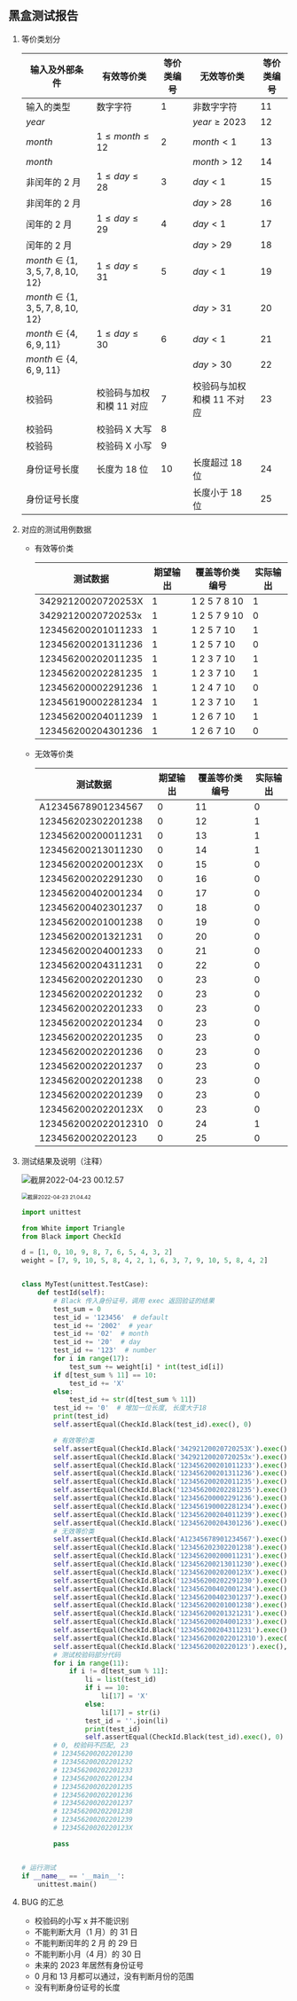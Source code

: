 ## 黑盒测试报告

1. 等价类划分

   | 输入及外部条件                        | 有效等价类               | **等价类编号** | 无效等价类                 | 等价类编号 |
   | ------------------------------------- | ------------------------ | -------------- | -------------------------- | ---------- |
   | 输入的类型                            | 数字字符                 | 1              | 非数字字符                 | 11         |
   | $year$                                |                          |                | $year \ge 2023$            | 12         |
   | $month$                               | $1 \leq month \leq 12$   | 2              | $month \lt 1$              | 13         |
   | $month$                               |                          |                | $month \gt 12$             | 14         |
   | 非闰年的 2 月                         | $1 \leq day \leq 28$     | 3              | $day \lt 1$                | 15         |
   | 非闰年的 2 月                         |                          |                | $day \gt 28$               | 16         |
   | 闰年的 2 月                           | $1 \leq day \leq 29$     | 4              | $day \lt 1$                | 17         |
   | 闰年的 2 月                           |                          |                | $day \gt 29$               | 18         |
   | $month \in \{1, 3, 5, 7, 8, 10, 12\}$ | $1 \leq day \leq 31$     | 5              | $day \lt 1$                | 19         |
   | $month \in \{1, 3, 5, 7, 8, 10, 12\}$ |                          |                | $day \gt 31$               | 20         |
   | $month \in \{4, 6, 9, 11\}$           | $1 \leq day \leq 30$     | 6              | $day \lt 1$                | 21         |
   | $month \in \{4, 6, 9, 11\}$           |                          |                | $day \gt 30$               | 22         |
   | 校验码                                | 校验码与加权和模 11 对应 | 7              | 校验码与加权和模 11 不对应 | 23         |
   | 校验码                                | 校验码 X 大写            | 8              |                            |            |
   | 校验码                                | 校验码 X 小写            | 9              |                            |            |
   | 身份证号长度                          | 长度为 18 位             | 10             | 长度超过 18 位             | 24         |
   | 身份证号长度                          |                          |                | 长度小于 18 位             | 25         |

2. 对应的测试用例数据

   - 有效等价类

     | 测试数据           | 期望输出 | 覆盖等价类编号 | 实际输出 |
     | ------------------ | -------- | -------------- | -------- |
     | 34292120020720253X | 1        | 1 2 5 7 8 10   | 1        |
     | 34292120020720253x | 1        | 1 2 5 7 9 10   | 0        |
     | 123456200201011233 | 1        | 1 2 5 7 10     | 1        |
     | 123456200201311236 | 1        | 1 2 5 7 10     | 0        |
     | 123456200202011235 | 1        | 1 2 3 7 10     | 1        |
     | 123456200202281235 | 1        | 1 2 3 7 10     | 1        |
     | 123456200002291236 | 1        | 1 2 4 7 10     | 0        |
     | 123456190002281234 | 1        | 1 2 3 7 10     | 1        |
     | 123456200204011239 | 1        | 1 2 6 7 10     | 1        |
     | 123456200204301236 | 1        | 1 2 6 7 10     | 0        |

   - 无效等价类

     | 测试数据            | 期望输出 | 覆盖等价类编号 | 实际输出 |
     | ------------------- | -------- | -------------- | -------- |
     | A12345678901234567  | 0        | 11             | 0        |
     | 123456202302201238  | 0        | 12             | 1        |
     | 123456200200011231  | 0        | 13             | 1        |
     | 123456200213011230  | 0        | 14             | 1        |
     | 12345620020200123X  | 0        | 15             | 0        |
     | 123456200202291230  | 0        | 16             | 0        |
     | 123456200402001234  | 0        | 17             | 0        |
     | 123456200402301237  | 0        | 18             | 0        |
     | 123456200201001238  | 0        | 19             | 0        |
     | 123456200201321231  | 0        | 20             | 0        |
     | 123456200204001233  | 0        | 21             | 0        |
     | 123456200204311231  | 0        | 22             | 0        |
     | 123456200202201230  | 0        | 23             | 0        |
     | 123456200202201232  | 0        | 23             | 0        |
     | 123456200202201233  | 0        | 23             | 0        |
     | 123456200202201234  | 0        | 23             | 0        |
     | 123456200202201235  | 0        | 23             | 0        |
     | 123456200202201236  | 0        | 23             | 0        |
     | 123456200202201237  | 0        | 23             | 0        |
     | 123456200202201238  | 0        | 23             | 0        |
     | 123456200202201239  | 0        | 23             | 0        |
     | 12345620020220123X  | 0        | 23             | 0        |
     | 1234562002022012310 | 0        | 24             | 1        |
     | 12345620020220123   | 0        | 25             | 0        |

3. 测试结果及说明（注释）

   ![截屏2022-04-23 00.12.57](https://cdn.jsdelivr.net/gh/hjc-owo/hjc-owo.github.io/img/202204230013663.png)

   <img src="https://cdn.jsdelivr.net/gh/hjc-owo/hjc-owo.github.io/img/202204232105271.png" alt="截屏2022-04-23 21.04.42" style="zoom:67%;" />

   ```python
   import unittest

   from White import Triangle
   from Black import CheckId

   d = [1, 0, 10, 9, 8, 7, 6, 5, 4, 3, 2]
   weight = [7, 9, 10, 5, 8, 4, 2, 1, 6, 3, 7, 9, 10, 5, 8, 4, 2]


   class MyTest(unittest.TestCase):
       def testId(self):
           # Black 传入身份证号，调用 exec 返回验证的结果
           test_sum = 0
           test_id = '123456'  # default
           test_id += '2002'  # year
           test_id += '02'  # month
           test_id += '20'  # day
           test_id += '123'  # number
           for i in range(17):
               test_sum += weight[i] * int(test_id[i])
           if d[test_sum % 11] == 10:
               test_id += 'X'
           else:
               test_id += str(d[test_sum % 11])
           test_id += '0'  # 增加一位长度, 长度大于18
           print(test_id)
           self.assertEqual(CheckId.Black(test_id).exec(), 0)

           # 有效等价类
           self.assertEqual(CheckId.Black('34292120020720253X').exec(), 1)  # 1, 大写X, 1 2 5 7 8 10
           self.assertEqual(CheckId.Black('34292120020720253x').exec(), 1)  # 0, 小写x, 1 2 5 7 9 10
           self.assertEqual(CheckId.Black('123456200201011233').exec(), 1)  # 1, 1月1日, 1 2 5 7 10
           self.assertEqual(CheckId.Black('123456200201311236').exec(), 1)  # 0, 1月31日, 1 2 5 7 10
           self.assertEqual(CheckId.Black('123456200202011235').exec(), 1)  # 1, 2月1日, 1 2 3 7 10
           self.assertEqual(CheckId.Black('123456200202281235').exec(), 1)  # 1, 非闰年2002年2月28日, 1 2 3 7 10
           self.assertEqual(CheckId.Black('123456200002291236').exec(), 1)  # 0, 闰年2000年2月29日, 1 2 4 7 10
           self.assertEqual(CheckId.Black('123456190002281234').exec(), 1)  # 1, 非闰年1900年2月28日, 1 2 3 7 10
           self.assertEqual(CheckId.Black('123456200204011239').exec(), 1)  # 1, 4月1日, 1 2 6 7 10
           self.assertEqual(CheckId.Black('123456200204301236').exec(), 1)  # 0, 4月30日, 1 2 6 7 10
           # 无效等价类
           self.assertEqual(CheckId.Black('A12345678901234567').exec(), 0)  # 0, 非数字字符, 11
           self.assertEqual(CheckId.Black('123456202302201238').exec(), 0)  # 1, 2023年, 12
           self.assertEqual(CheckId.Black('123456200200011231').exec(), 0)  # 1, 0月, 13
           self.assertEqual(CheckId.Black('123456200213011230').exec(), 0)  # 1, 13月, 14
           self.assertEqual(CheckId.Black('12345620020200123X').exec(), 0)  # 0, 非闰年2月0日, 15
           self.assertEqual(CheckId.Black('123456200202291230').exec(), 0)  # 0, 非闰年2月29日, 16
           self.assertEqual(CheckId.Black('123456200402001234').exec(), 0)  # 0, 闰年2月0日, 17
           self.assertEqual(CheckId.Black('123456200402301237').exec(), 0)  # 0, 闰年2月30日, 18
           self.assertEqual(CheckId.Black('123456200201001238').exec(), 0)  # 0, 1月0日, 19
           self.assertEqual(CheckId.Black('123456200201321231').exec(), 0)  # 0, 1月32日, 20
           self.assertEqual(CheckId.Black('123456200204001233').exec(), 0)  # 0, 4月0日, 21
           self.assertEqual(CheckId.Black('123456200204311231').exec(), 0)  # 0, 4月31日, 22
           self.assertEqual(CheckId.Black('1234562002022012310').exec(), 0)  # 1, 长度大于18, 24
           self.assertEqual(CheckId.Black('12345620020220123').exec(), 0)  # 0, 长度小于18, 25
           # 测试校验码部分代码
           for i in range(11):
               if i != d[test_sum % 11]:
                   li = list(test_id)
                   if i == 10:
                       li[17] = 'X'
                   else:
                       li[17] = str(i)
                   test_id = ''.join(li)
                   print(test_id)
                   self.assertEqual(CheckId.Black(test_id).exec(), 0)
           # 0, 校验码不匹配, 23
           # 123456200202201230
           # 123456200202201232
           # 123456200202201233
           # 123456200202201234
           # 123456200202201235
           # 123456200202201236
           # 123456200202201237
           # 123456200202201238
           # 123456200202201239
           # 12345620020220123X

           pass


   # 运行测试
   if __name__ == '__main__':
       unittest.main()

   ```

4. BUG 的汇总
   - 校验码的小写 x 并不能识别
   - 不能判断大月（1 月）的 31 日
   - 不能判断闰年的 2 月 的 29 日
   - 不能判断小月（4 月）的 30 日
   - 未来的 2023 年居然有身份证号
   - 0 月和 13 月都可以通过，没有判断月份的范围
   - 没有判断身份证号的长度

